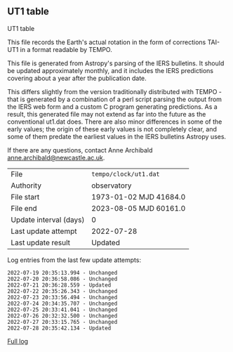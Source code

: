 
## UT1 table

UT1 table

This file records the Earth's actual rotation in the form of
corrections TAI-UT1 in a format readable by TEMPO.

This file is generated from Astropy's parsing of the IERS
bulletins. It should be updated approximately monthly, and it
includes the IERS predictions covering about a year after the
publication date.

This differs slightly from the version traditionally distributed
with TEMPO - that is generated by a combination of a perl script
parsing the output from the IERS web form and a custom C program
generating predictions. As a result, this generated file may not
extend as far into the future as the conventional ut1.dat does.
There are also minor differences in some of the early values; the
origin of these early values is not completely clear, and some of
them predate the earliest values in the IERS bulletins Astropy uses.

If there are any questions, contact Anne Archibald
<anne.archibald@newcastle.ac.uk>.

|     |     |
|:--- |:--- |
| File | `tempo/clock/ut1.dat` |
| Authority | observatory |
| File start | 1973-01-02 MJD 41684.0 |
| File end | 2023-08-05 MJD 60161.0 |
| Update interval (days) | 0 |
| Last update attempt | 2022-07-28 |
| Last update result | Updated |

Log entries from the last few update attempts:
```
2022-07-19 20:35:13.994 - Unchanged
2022-07-20 20:36:58.086 - Unchanged
2022-07-21 20:36:28.559 - Updated
2022-07-22 20:35:26.343 - Unchanged
2022-07-23 20:33:56.494 - Unchanged
2022-07-24 20:34:35.707 - Unchanged
2022-07-25 20:33:41.041 - Unchanged
2022-07-26 20:32:32.500 - Unchanged
2022-07-27 20:33:15.765 - Unchanged
2022-07-28 20:35:42.134 - Updated
```
[Full log](https://raw.githubusercontent.com/ipta/pulsar-clock-corrections/main/log/tempo/clock/ut1.dat.log)
